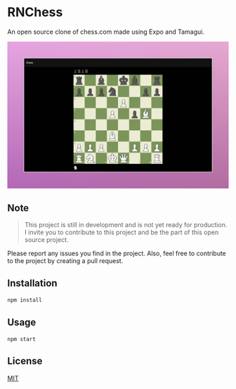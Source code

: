 # RNChess

An open source clone of chess.com made using Expo and Tamagui.

![RNChess](./assets/images/preview.jpg)


## Note

> This project is still in development and is not yet ready for production. I invite you to contribute to this project and be the part of this open source project.

Please report any issues you find in the project. Also, feel free to contribute to the project by creating a pull request.

## Installation

```bash
npm install
```

## Usage

```bash
npm start
```

## License
[MIT](https://choosealicense.com/licenses/mit/)
